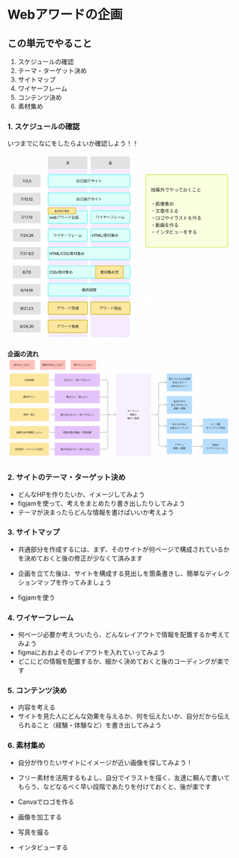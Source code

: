 # **Webアワードの企画**

## **この単元でやること**

1. スケジュールの確認
2. テーマ・ターゲット決め
3. サイトマップ
4. ワイヤーフレーム
5. コンテンツ決め
6. 素材集め

### **1. スケジュールの確認**

いつまでになにをしたらよいか確認しよう！！  

![award](img/300_img02.png)

**企画の流れ**
![award](img/300_img01.png)

### **2. サイトのテーマ・ターゲット決め**

- どんなHPを作りたいか、イメージしてみよう
- figjamを使って、考えをまとめたり書き出したりしてみよう
- テーマが決まったらどんな情報を書けばいいか考えよう

### **3. サイトマップ**

- 共通部分を作成するには、まず、そのサイトが何ページで構成されているかを決めておくと後の修正が少なくて済みます
- 企画を立てた後は、サイトを構成する見出しを箇条書きし、簡単なディレクションマップを作ってみましょう

- figjamを使う  

### **4. ワイヤーフレーム**

- 何ページ必要か考えついたら、どんなレイアウトで情報を配置するか考えてみよう  
- figmaにおおよそのレイアウトを入れていってみよう  
- どこにどの情報を配置するか、細かく決めておくと後のコーディングが楽です


### **5. コンテンツ決め**

- 内容を考える
- サイトを見た人にどんな効果を与えるか、何を伝えたいか、自分だから伝えられること（経験・体験など）を書き出してみよう
  
### **6. 素材集め**


- 自分が作りたいサイトにイメージが近い画像を探してみよう！
- フリー素材を活用するもよし、自分でイラストを描く、友達に頼んで書いてもらう、などなるべく早い段階であたりを付けておくと、後が楽です  

- Canvaでロゴを作る
- 画像を加工する
- 写真を撮る
- インタビューする

